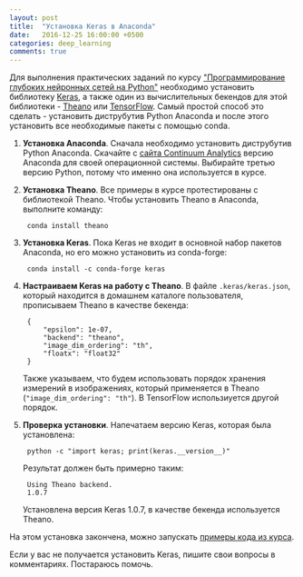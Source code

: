 ```yaml
---
layout: post
title:  "Установка Keras в Anaconda"
date:   2016-12-25 16:00:00 +0500
categories: deep_learning
comments: true
---
```

Для выполнения практических заданий по курсу ["Программирование глубоких нейронных сетей на Python"](http://www.asozykin.ru/courses/nnpython) необходимо установить библиотеку [Keras](https://keras.io/), а также один из вычислительных бекендов для этой библиотеки - [Theano](http://deeplearning.net/software/theano/) или [TensorFlow](https://www.tensorflow.org/). Самый простой способ это сделать - установить диструбутив Python Anaconda и после этого установить все необходимые пакеты с помощью conda. 

<!--more-->

1. **Установка Anaconda**. Сначала необходимо установить диструбутив Python Anaconda. Скачайте с [сайта Continuum Analytics](https://www.continuum.io/downloads) версию Anaconda для своей операционной системы. Выбирайте третью версию Python, потому что именно она используется в курсе.

2. **Установка Theano**. Все примеры в курсе протестированы с библиотекой Theano. Чтобы установить Theano в Anaconda, выполните команду:
    
        conda install theano
  
3. **Установка Keras**. Пока Keras не входит в основной набор пакетов Anaconda, но его можно установить из conda-forge:
  
        conda install -c conda-forge keras

4. **Настраиваем Keras на работу с Theano**. В файле `.keras/keras.json`, который находится в домашнем каталоге пользователя, прописываем Theano в качестве бекенда:

        {
            "epsilon": 1e-07,
            "backend": "theano",
            "image_dim_ordering": "th",
            "floatx": "float32"
        }
  
    Также указываем, что будем использовать порядок хранения измерений в изображениях, который применяется в Theano (`"image_dim_ordering": "th"`). В TensorFlow использиуется другой порядок.

5. **Проверка установки**. Напечатаем версию Keras, которая была установлена:

        python -c "import keras; print(keras.__version__)"
    
    Результат должен быть примерно таким:
    
        Using Theano backend.
        1.0.7
    
    Установлена версия Keras 1.0.7, в качестве бекенда используется Theano.
    
 На этом установка закончена, можно запускать [примеры кода из курса](https://github.com/sozykin/dlpython_course).
 
 Если у вас не получается установить Keras, пишите свои вопросы в комментариях. Постараюсь помочь.
     

